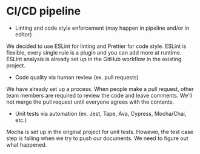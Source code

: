 # CI/CD pipeline
- Linting and code style enforcement (may happen in pipeline and/or in editor)

We decided to use ESLint for linting and Prettier for code style. ESLint is flexible, every single rule is a plugin and you can add more at runtime. 
ESLint analysis is already set up in the GitHub workflow in the existing project.


- Code quality via human review (ex. pull requests)

We have already set up a process. When people make a pull request, other team members are required to review the code and leave comments. We'll not merge the pull request until everyone agrees with the contents.

- Unit tests via automation (ex. Jest, Tape, Ava, Cypress, Mocha/Chai, etc.)

Mocha is set up in the original project for unit tests. However, the test case step is failing when we try to push our documents. We need to figure out what happened.
